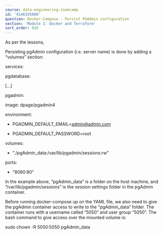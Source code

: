 ```yaml
---
course: data-engineering-zoomcamp
id: '4146155608'
question: Docker-Compose - Persist PGAdmin configuration
section: 'Module 1: Docker and Terraform'
sort_order: 910
---
```


As per the lessons,

Persisting pgAdmin configuration (i.e. server name) is done by adding a “volumes” section:

services:

pgdatabase:

[...]

pgadmin:

image: dpage/pgadmin4

environment:

- PGADMIN_DEFAULT_EMAIL=admin@admin.com

- PGADMIN_DEFAULT_PASSWORD=root

volumes:

- "./pgAdmin_data:/var/lib/pgadmin/sessions:rw"

ports:

- "8080:80"

In the example above, ”pgAdmin_data” is a folder on the host machine, and “/var/lib/pgadmin/sessions” is the session settings folder in the pgAdmin container.

Before running docker-compose up on the YAML file, we also need to give the pgAdmin container access to write to the “pgAdmin_data” folder. The container runs with a username called “5050” and user group “5050”. The bash command to give access over the mounted volume is:

sudo chown -R 5050:5050 pgAdmin_data

